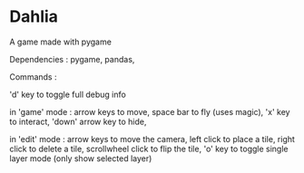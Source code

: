 # Dahlia
A game made with pygame

Dependencies : pygame, pandas, 

Commands : 

'd' key to toggle full debug info

in 'game' mode :
  arrow keys to move,
  space bar to fly (uses magic),
  'x' key to interact,
  'down' arrow key to hide,
  
in 'edit' mode :
  arrow keys to move the camera,
  left click to place a tile,
  right click to delete a tile,
  scrollwheel click to flip the tile,
  'o' key to toggle single layer mode (only show selected layer)
  
